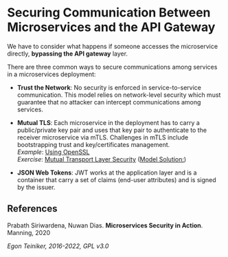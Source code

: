 # Securing Communication Between Microservices and the API Gateway 

We have to consider what happens if someone accesses the microservice directly,
**bypassing the API gateway** layer.

There are three common ways to secure communications among services in a microservices deployment:
* **Trust the Network**: No security is enforced in service-to-service communication. 
  This model relies on network-level security which must guarantee that no attacker can intercept 
  communications among services.  

* **Mutual TLS**: Each microservice in the deployment has to carry a public/private key pair and uses 
  that key pair to authenticate to the receiver microservice via mTLS. 
  Challenges in mTLS include bootstrapping trust and key/certificates management.\
  _Example_: [Using OpenSSL](mTLS/OpenSSL)\
  _Exercise_: [Mutual Transport Layer Security](mTLS/SpringBoot-ArticleService-mTLS-Exercise) ([Model Solution:](mTLS/SpringBoot-ArticleService-mTLS))

* **JSON Web Tokens**: JWT works at the application layer and is a container that carry a set of claims 
  (end-user attributes) and is signed by the issuer.



## References
Prabath Siriwardena, Nuwan Dias. **Microservices Security in Action**. Manning, 2020

*Egon Teiniker, 2016-2022, GPL v3.0*
